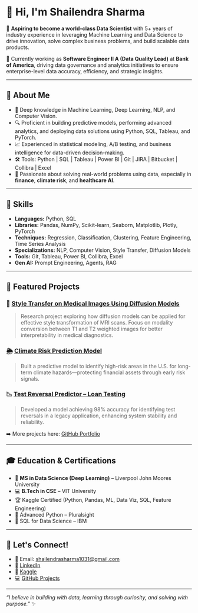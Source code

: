 # 👋 Hi, I'm Shailendra Sharma

🎯 **Aspiring to become a world-class Data Scientist** with 5+ years of industry experience in leveraging Machine Learning and Data Science to drive innovation, solve complex business problems, and build scalable data products.

💼 Currently working as **Software Engineer II A (Data Quality Lead)** at **Bank of America**, driving data governance and analytics initiatives to ensure enterprise-level data accuracy, efficiency, and strategic insights.

---

## 🚀 About Me

- 🧠 Deep knowledge in Machine Learning, Deep Learning, NLP, and Computer Vision.
- 🔍 Proficient in building predictive models, performing advanced analytics, and deploying data solutions using Python, SQL, Tableau, and PyTorch.
- 📈 Experienced in statistical modeling, A/B testing, and business intelligence for data-driven decision-making.
- 🛠️ Tools: Python | SQL | Tableau | Power BI | Git | JIRA | Bitbucket | Collibra | Excel
- 🧪 Passionate about solving real-world problems using data, especially in **finance**, **climate risk**, and **healthcare AI**.

---

## 🧰 Skills

- **Languages:** Python, SQL
- **Libraries:** Pandas, NumPy, Scikit-learn, Seaborn, Matplotlib, Plotly, PyTorch
- **Techniques:** Regression, Classification, Clustering, Feature Engineering, Time Series Analysis
- **Specializations:** NLP, Computer Vision, Style Transfer, Diffusion Models
- **Tools:** Git, Tableau, Power BI, Collibra, Excel
- **Gen AI:** Prompt Engineering, Agents, RAG

---

## 📂 Featured Projects

### 🔬 [Style Transfer on Medical Images Using Diffusion Models](https://github.com/shailendrasharma1031/AI-ML)
> Research project exploring how diffusion models can be applied for effective style transformation of MRI scans. Focus on modality conversion between T1 and T2 weighted images for better interpretability in medical diagnostics.

### 🌦️ [Climate Risk Prediction Model](#)
> Built a predictive model to identify high-risk areas in the U.S. for long-term climate hazards—protecting financial assets through early risk signals.

### 📉 [Test Reversal Predictor – Loan Testing](#)
> Developed a model achieving 98% accuracy for identifying test reversals in a legacy application, enhancing system stability and reliability.

➡️ More projects here: [GitHub Portfolio](https://github.com/shailendrasharma1031/AI-ML)

---

## 🎓 Education & Certifications

- 🧠 **MS in Data Science (Deep Learning)** – Liverpool John Moores University  
- 💻 **B.Tech in CSE** – VIT University  
- 🏆 Kaggle Certified (Python, Pandas, ML, Data Viz, SQL, Feature Engineering)  
- 📜 Advanced Python – Pluralsight  
- 📜 SQL for Data Science – IBM

---

## 💬 Let's Connect!

- 📧 Email: [shailendrasharma1031@gmail.com](mailto:shailendrasharma1031@gmail.com)
- 🔗 [LinkedIn](https://www.linkedin.com/in/shailendrasharma-data-science/)
- 🧠 [Kaggle](https://www.kaggle.com/shaoilendra3110)
- 💻 [GitHub Projects](https://github.com/shailendrasharma1031/AI-ML)

---

_“I believe in building with data, learning through curiosity, and solving with purpose.”_ ✨

